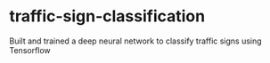 # traffic-sign-classification
Built and trained a deep neural network to classify traffic signs using Tensorflow
